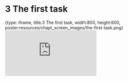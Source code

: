 # 3 The first task
 
{type: iframe, title:3 The first task, width:800, height:600, poster:resources/chapt_screen_images/the-first-task.png}
![](https://hutchdatascience.org/WDL_Workflows_Guide/no_toc/the-first-task.html)
 

 
